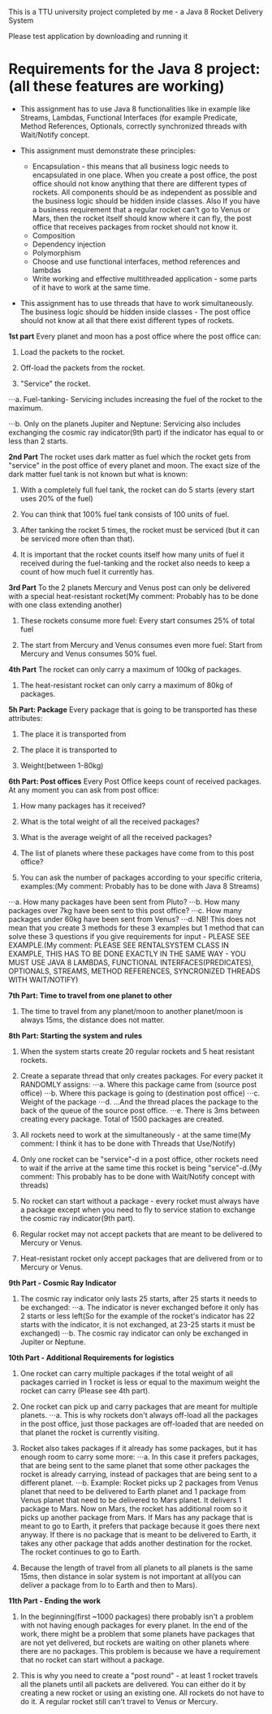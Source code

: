 This is a TTU university project completed by me - a Java 8 Rocket Delivery System

Please test application by downloading and running it

Requirements for the Java 8 project: (all these features are working)
==============
* This assignment has to use Java 8 functionalities like in example like Streams, Lambdas, Functional Interfaces (for example Predicate<T>, Method References, Optionals, correctly synchronized threads with Wait/Notify concept. 
* This assignment must demonstrate these principles:
  * Encapsulation - this means that all business logic needs to encapsulated in one place. When you create a post office, the post office should not know anything that there are different types of rockets. All components should be as independent as possible and the business logic should be hidden inside classes. Also If you have a business requirement that a regular rocket can't go to Venus or Mars, then the rocket itself should know where it can fly, the post office that receives packages from rocket should not know it.
  * Composition
  * Dependency injection
  * Polymorphism
  * Choose and use functional interfaces, method references and lambdas
  * Write working and effective multithreaded application - some parts of it have to work at the same time.
  
  
* This assignment has to use threads that have to work simultaneously. The business logic should be hidden inside classes - The post office should not know at all that there exist different types of rockets.

**1st part**
Every planet and moon has a post office where the post office can:

1.	Load the packets to the rocket.

2.	Off-load the packets from the rocket.

3.	"Service" the rocket.

⋅⋅⋅a.	Fuel-tanking- Servicing includes increasing the fuel of the rocket to the maximum. 
  
⋅⋅⋅b.	Only on the planets Jupiter and Neptune: Servicing also includes exchanging the cosmic ray indicator(9th part) if the indicator has equal to or less than 2 starts.



**2nd Part**
The rocket uses dark matter as fuel which the rocket gets from "service" in the post office of every planet and moon. The exact size of the dark matter fuel tank is not known but what is known:

1.	With a completely full fuel tank, the rocket can do 5 starts (every start uses 20% of the fuel)

2.	You can think that 100% fuel tank consists of 100 units of fuel.

3.	After tanking the rocket 5 times, the rocket must be serviced (but it can be serviced more often than that).

4.	It is important that the rocket counts itself how many units of fuel it received during the fuel-tanking and the rocket also needs to keep a count of how much fuel it currently has.

**3rd Part**
To the 2 planets Mercury and Venus post can only be delivered with a special heat-resistant rocket(My comment: Probably has to be done with one class extending another)

1.	These rockets consume more fuel: Every start consumes 25% of total fuel

2.	The start from Mercury and Venus consumes even more fuel: Start from Mercury and Venus consumes 50% fuel.

**4th Part**
The rocket can only carry a maximum of 100kg of packages.

1.	The heat-resistant rocket can only carry a maximum of 80kg of packages.

**5h Part: Package**
Every package that is going to be transported has these attributes:

1. The place it is transported from

2. The place it is transported to

3. Weight(between 1-80kg)

**6th Part: Post offices**
Every Post Office keeps count of received packages. At any moment you can ask from post office:
1.	How many packages has it received?

2.	What is the total weight of all the received packages?

3.	What is the average weight of all the received packages?

4.	The list of planets where these packages have come from to this post office?

5.	You can ask the number of packages according to your specific criteria, examples:(My comment: Probably has to be done with Java 8 Streams)

⋅⋅⋅a.	How many packages have been sent from Pluto?
⋅⋅⋅b.	How many packages over 7kg have been sent to this post office?
⋅⋅⋅c.	How many packages under 60kg have been sent from Venus?
⋅⋅⋅d.	NB! This does not mean that you create 3 methods for these 3 examples but 1 method that can solve these 3 questions if you give requirements for input - PLEASE SEE EXAMPLE.(My comment: PLEASE SEE RENTALSYSTEM CLASS IN EXAMPLE, THIS HAS TO BE DONE EXACTLY IN THE SAME WAY - YOU MUST USE JAVA 8 LAMBDAS, FUNCTIONAL INTERFACES(PREDICATES), OPTIONALS, STREAMS, METHOD REFERENCES, SYNCRONIZED THREADS WITH WAIT/NOTIFY)

**7th Part: Time to travel from one planet to other**
1.	The time to travel from any planet/moon to another planet/moon is always 15ms, the distance does not matter.

**8th Part: Starting the system and rules**
1.	When the system starts create 20 regular rockets and 5 heat resistant rockets.

2.	Create a separate thread that only creates packages. For every packet it RANDOMLY assigns:
⋅⋅⋅a.	Where this package came from (source post office)
⋅⋅⋅b.	Where this package is going to (destination post office)
⋅⋅⋅c.	Weight of the package
⋅⋅⋅d.	...And the thread places the package to the back of the queue of the source post office.
⋅⋅⋅e.	There is 3ms between creating every package. Total of 1500 packages are created.

3.	All rockets need to work at the simultaneously - at the same time(My comment: I think it has to be done with Threads that Use/Notify)

4.	Only one rocket can be "service"-d in a post office, other rockets need to wait if the  arrive at the same time this rocket is being "service"-d.(My comment: This probably has to be done with Wait/Notify concept with threads)

5.	No rocket can start without a package - every rocket must always have a package except when you need to fly to service station to exchange the cosmic ray indicator(9th part).

6.	Regular rocket may not accept packets that are meant to be delivered to Mercury or Venus.

7.	Heat-resistant rocket only accept packages that are delivered from or to Mercury or Venus.

**9th Part - Cosmic Ray Indicator**
1.	The cosmic ray indicator only lasts 25 starts, after 25 starts it needs to be exchanged:
⋅⋅⋅a.	The indicator is never exchanged before it only has 2 starts or less left(So for the example of the rocket's indicator has 22 starts with the indicator, it is not exchanged, at 23-25 starts it must be exchanged)
⋅⋅⋅b.	The cosmic ray indicator can only be exchanged in Jupiter or Neptune.

**10th Part - Additional Requirements for logistics**
1.	One rocket can carry multiple packages if the total weight of all packages carried in 1 rocket is less or equal to the maximum weight the rocket can carry (Please see 4th part).

2.	One rocket can pick up and carry packages that are meant for multiple planets.
⋅⋅⋅a.	This is why rockets don't always off-load all the packages in the post office, just those packages are off-loaded that are needed on that planet the rocket is currently visiting.

3.	Rocket also takes packages if it already has some packages, but it has enough room to carry some more:
⋅⋅⋅a.	In this case it prefers packages, that are being sent to the same planet that some other packages the rocket is already carrying, instead of packages that are being sent to a different planet.
⋅⋅⋅b.	Example: Rocket picks up 2 packages from Venus planet that need to be delivered to Earth planet and 1 package from Venus planet that need to be delivered to Mars planet. It delivers 1 package to Mars. Now on Mars, the  rocket has additional room so it picks up another package from Mars. If Mars has any package that is meant to go to Earth, it prefers that package because it goes there next anyway. If there is no package that is meant to be delivered to Earth, it takes any other package that adds another destination for the rocket. The rocket continues to go to Earth.

4.	Because the length of travel from all planets to all planets is the same 15ms, then distance in solar system is not important at all(you can deliver a package from Io to Earth and then to Mars).

**11th Part - Ending the work**
1.	In the beginning(first ~1000 packages) there probably isn't a problem with not having enough packages for every planet. In the end of the work, there might be a problem that some planets have packages that are not yet delivered, but rockets are waiting on other planets where there are no packages. This problem is because we have a requirement that no rocket can start without a package.

2.	This is why you need to create a "post round" - at least 1 rocket travels all the planets until all packets are delivered. You can either do it by creating a new rocket or using an existing one. All rockets do not have to do it. A regular rocket still can't travel to Venus or Mercury.

